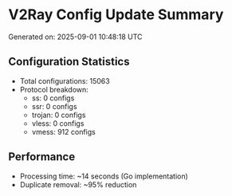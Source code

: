 # V2Ray Config Update Summary
Generated on: 2025-09-01 10:48:18 UTC

## Configuration Statistics
- Total configurations: 15063
- Protocol breakdown:
  - ss: 0 configs
  - ssr: 0 configs
  - trojan: 0 configs
  - vless: 0 configs
  - vmess: 912 configs

## Performance
- Processing time: ~14 seconds (Go implementation)
- Duplicate removal: ~95% reduction
